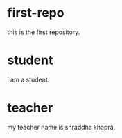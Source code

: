 # first-repo
this is the first repository.

# student
i am a student.

# teacher 
my teacher name is shraddha khapra.